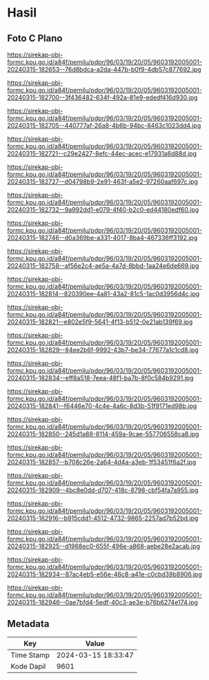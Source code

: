 # Hasil

## Foto C Plano

https://sirekap-obj-formc.kpu.go.id/a84f/pemilu/pdpr/96/03/19/20/05/9603192005001-20240315-182653--76d8bdca-a2da-447b-b0f9-4db57c877692.jpg

https://sirekap-obj-formc.kpu.go.id/a84f/pemilu/pdpr/96/03/19/20/05/9603192005001-20240315-182700--3f436482-634f-492a-81e9-ededf416d930.jpg

https://sirekap-obj-formc.kpu.go.id/a84f/pemilu/pdpr/96/03/19/20/05/9603192005001-20240315-182705--440777af-26a8-4b6b-94bc-8463c1023dd4.jpg

https://sirekap-obj-formc.kpu.go.id/a84f/pemilu/pdpr/96/03/19/20/05/9603192005001-20240315-182721--c29e2427-8efc-44ec-acec-e17931a6d88d.jpg

https://sirekap-obj-formc.kpu.go.id/a84f/pemilu/pdpr/96/03/19/20/05/9603192005001-20240315-182727--d04798b9-2e91-463f-a5e2-97260aaf697c.jpg

https://sirekap-obj-formc.kpu.go.id/a84f/pemilu/pdpr/96/03/19/20/05/9603192005001-20240315-182732--9a992dd1-e079-4f40-b2c0-ed44180edf60.jpg

https://sirekap-obj-formc.kpu.go.id/a84f/pemilu/pdpr/96/03/19/20/05/9603192005001-20240315-182746--d0a369be-a331-4017-8ba4-467336ff3192.jpg

https://sirekap-obj-formc.kpu.go.id/a84f/pemilu/pdpr/96/03/19/20/05/9603192005001-20240315-182758--af56e2c4-ae5a-4a7d-8bbd-1aa24e6de669.jpg

https://sirekap-obj-formc.kpu.go.id/a84f/pemilu/pdpr/96/03/19/20/05/9603192005001-20240315-182814--820390ee-4a81-43a2-81c5-1ac0d3956d4c.jpg

https://sirekap-obj-formc.kpu.go.id/a84f/pemilu/pdpr/96/03/19/20/05/9603192005001-20240315-182821--e802e5f9-5641-4f13-b512-0e21ab139f69.jpg

https://sirekap-obj-formc.kpu.go.id/a84f/pemilu/pdpr/96/03/19/20/05/9603192005001-20240315-182829--84ee2b6f-9992-43b7-be34-77677a1c1cd8.jpg

https://sirekap-obj-formc.kpu.go.id/a84f/pemilu/pdpr/96/03/19/20/05/9603192005001-20240315-182834--eff8a518-7eea-48f1-ba7b-8f0c584b9291.jpg

https://sirekap-obj-formc.kpu.go.id/a84f/pemilu/pdpr/96/03/19/20/05/9603192005001-20240315-182841--f6446e70-4c4e-4a6c-8d3b-51f9171ed98b.jpg

https://sirekap-obj-formc.kpu.go.id/a84f/pemilu/pdpr/96/03/19/20/05/9603192005001-20240315-182850--245d1a88-8114-459a-9cae-557706558ca8.jpg

https://sirekap-obj-formc.kpu.go.id/a84f/pemilu/pdpr/96/03/19/20/05/9603192005001-20240315-182857--b708c26e-2a64-4d4a-a3eb-1f53451f6a2f.jpg

https://sirekap-obj-formc.kpu.go.id/a84f/pemilu/pdpr/96/03/19/20/05/9603192005001-20240315-182909--4bc8e0dd-d707-418c-8798-cbf54fa7a955.jpg

https://sirekap-obj-formc.kpu.go.id/a84f/pemilu/pdpr/96/03/19/20/05/9603192005001-20240315-182916--b915cdd1-4512-4732-9865-2257ad7b52bd.jpg

https://sirekap-obj-formc.kpu.go.id/a84f/pemilu/pdpr/96/03/19/20/05/9603192005001-20240315-182925--d1968ec0-655f-496e-a868-aebe28e2acab.jpg

https://sirekap-obj-formc.kpu.go.id/a84f/pemilu/pdpr/96/03/19/20/05/9603192005001-20240315-182934--87ac4eb5-e56e-46c8-a41e-c0cbd39b8906.jpg

https://sirekap-obj-formc.kpu.go.id/a84f/pemilu/pdpr/96/03/19/20/05/9603192005001-20240315-182946--0ae7bfd4-5edf-40c3-ae3e-b76b6274e174.jpg


## Metadata

| Key        | Value               |
| ---------- | ------------------- |
| Time Stamp | 2024-03-15 18:33:47 |
| Kode Dapil | 9601                |



